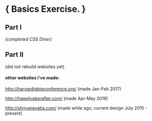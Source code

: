 # { Basics Exercise. }

## Part I

_(completed CSS Diner)_

## Part II

(did not rebuild websites yet)

#### other websites i've made:

http://harvardlgbtqconference.org/ 
(made Jan-Feb 2017)

http://happilyaberafter.com/
(made Apr-May 2016)

http://shriyanevatia.com/
(made while ago; current design July 2015 - present)


